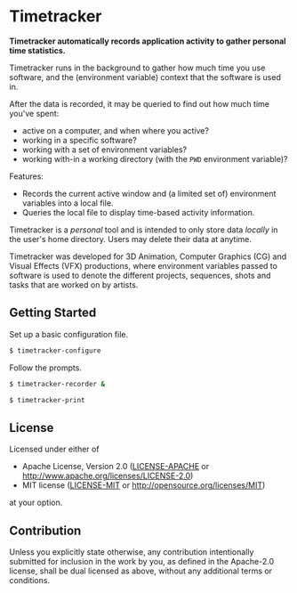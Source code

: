 # Timetracker

**Timetracker automatically records application activity to gather personal time statistics.**

Timetracker runs in the background to gather how much time you use software, and the (environment variable) context that the software is used in.

After the data is recorded, it may be queried to find out how much time you've spent:

 * active on a computer, and when where you active?
 * working in a specific software?
 * working with a set of environment variables?
 * working with-in a working directory (with the `PWD` environment variable)?

Features:

 * Records the current active window and (a limited set of) environment variables into a local file.
 * Queries the local file to display time-based activity information.

Timetracker is a *personal* tool and is intended to only store data *locally* in the user's home directory. Users may delete their data at anytime.

Timetracker was developed for 3D Animation, Computer Graphics (CG) and Visual Effects (VFX) productions, where environment variables passed to software is used to denote the different projects, sequences, shots and tasks that are worked on by artists.

## Getting Started

Set up a basic configuration file.

```bash
$ timetracker-configure
```

Follow the prompts.

```bash
$ timetracker-recorder &
```

```bash
$ timetracker-print
```

## License

Licensed under either of

 * Apache License, Version 2.0
   ([LICENSE-APACHE](LICENSE-APACHE) or http://www.apache.org/licenses/LICENSE-2.0)
 * MIT license
   ([LICENSE-MIT](LICENSE-MIT) or http://opensource.org/licenses/MIT)

at your option.

## Contribution

Unless you explicitly state otherwise, any contribution intentionally submitted
for inclusion in the work by you, as defined in the Apache-2.0 license, shall be
dual licensed as above, without any additional terms or conditions.
